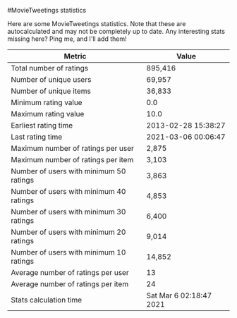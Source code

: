 #MovieTweetings statistics

Here are some MovieTweetings statistics. Note that these are autocalculated and may not be completely up to date. Any interesting stats missing here? Ping me, and I'll add them!

Metric | Value
--- | ---
Total number of ratings                 | 895,416
Number of unique users                  | 69,957
Number of unique items                  | 36,833
Minimum rating value                    | 0.0
Maximum rating value                    | 10.0
Earliest rating time                    | 2013-02-28 15:38:27
Last rating time                        | 2021-03-06 00:06:47
Maximum number of ratings per user      | 2,875
Maximum number of ratings per item      | 3,103
Number of users with minimum 50 ratings | 3,863
Number of users with minimum 40 ratings | 4,853
Number of users with minimum 30 ratings | 6,400
Number of users with minimum 20 ratings | 9,014
Number of users with minimum 10 ratings | 14,852
Average number of ratings per user      | 13
Average number of ratings per item      | 24
Stats calculation time                  | Sat Mar  6 02:18:47 2021

